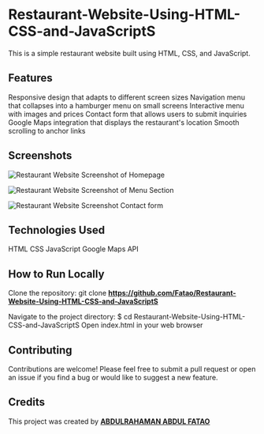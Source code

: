 # **Restaurant-Website-Using-HTML-CSS-and-JavaScriptS**

This is a simple restaurant website built using HTML, CSS, and JavaScript.

## **Features**
Responsive design that adapts to different screen sizes
Navigation menu that collapses into a hamburger menu on small screens
Interactive menu with images and prices
Contact form that allows users to submit inquiries
Google Maps integration that displays the restaurant's location
Smooth scrolling to anchor links


##  **Screenshots**
![Restaurant Website Screenshot of Homepage](https://i.imgur.com/abcdefg.png)


![Restaurant Website Screenshot of Menu Section](https://i.imgur.com/abcdefg.png)


![Restaurant Website Screenshot Contact form](https://i.imgur.com/abcdefg.png)






## **Technologies Used**

HTML
CSS
JavaScript
Google Maps API


## **How to Run Locally**
Clone the repository: git clone **https://github.com/Fatao/Restaurant-Website-Using-HTML-CSS-and-JavaScriptS**

Navigate to the project directory:
$ cd Restaurant-Website-Using-HTML-CSS-and-JavaScriptS
Open index.html in your web browser


## **Contributing**
Contributions are welcome! Please feel free to submit a pull request or open an issue if you find a bug or would like to suggest a new feature.

##  **Credits**
This project was created by [**ABDULRAHAMAN ABDUL FATAO**](https://github.com/Fatao)
 
